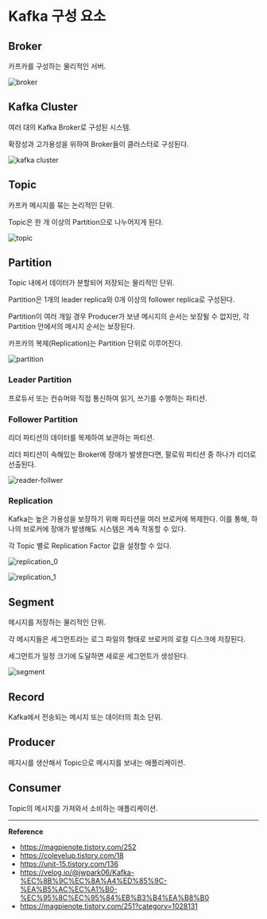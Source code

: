 # Kafka 구성 요소

## Broker
카프카를 구성하는 물리적인 서버.

![broker](https://github.com/user-attachments/assets/6607fcf8-5e3d-4fdb-8c08-620033fb5276)

## Kafka Cluster
여러 대의 Kafka Broker로 구성된 시스템.

확장성과 고가용성을 위하여 Broker들이 클러스터로 구성된다.

![kafka cluster](https://github.com/user-attachments/assets/41fd6c0b-f525-4388-a31b-986a4fc662df)

## Topic
카프카 메시지를 묶는 논리적인 단위.

Topic은 한 개 이상의 Partition으로 나누어지게 된다.

![topic](https://github.com/user-attachments/assets/52e7f0e8-fa52-4cde-b613-064f9ddd66ed)

## Partition
Topic 내에서 데이터가 분할되어 저장되는 물리적인 단위.

Partition은 1개의 leader replica와 0개 이상의 follower replica로 구성된다.

Partition이 여러 개일 경우 Producer가 보낸 메시지의 순서는 보장될 수 없지만, 각 Partition 안에서의 메시지 순서는 보장된다.

카프카의 복제(Replication)는 Partition 단위로 이루어진다.

![partition](https://github.com/user-attachments/assets/a4315f35-ed73-4994-a305-217e3d0d2020)

### Leader Partition
프로듀서 또는 컨슈머와 직접 통신하여 읽기, 쓰기를 수행하는 파티션.

### Follower Partition
리더 파티션의 데이터를 복제하여 보관하는 파티션.

리더 파티션이 속해있는 Broker에 장애가 발생한다면, 팔로워 파티션 중 하나가 리더로 선출된다.

![reader-follwer](https://github.com/user-attachments/assets/d458adac-d329-4a12-a509-a177ce955309)

### Replication
Kafka는 높은 가용성을 보장하기 위해 파티션을 여러 브로커에 복제한다. 이를 통해, 하나의 브로커에 장애가 발생해도 시스템은 계속 작동할 수 있다.

각 Topic 별로 Replication Factor 값을 설정할 수 있다.

![replication_0](https://github.com/user-attachments/assets/2f476e37-5b4e-42cc-a736-d0850337f4f4)

![replication_1](https://github.com/user-attachments/assets/157a9c97-443d-45ec-9a21-cb54ed97ee7f)

## Segment
메시지를 저장하는 물리적인 단위.

각 메시지들은 세그먼트라는 로그 파일의 형태로 브로커의 로컬 디스크에 저장된다.

세그먼트가 일정 크기에 도달하면 새로운 세그먼트가 생성된다.

![segment](https://github.com/user-attachments/assets/a744efe9-0dce-4b0d-af03-a6b5eadf64bd)

## Record
Kafka에서 전송되는 메시지 또는 데이터의 최소 단위.

## Producer
메지시를 생산해서 Topic으로 메시지를 보내는 애플리케이션.

## Consumer
Topic의 메시지를 가져와서 소비하는 애플리케이션.

---
**Reference**<br>
- https://magpienote.tistory.com/252
- https://colevelup.tistory.com/18
- https://unit-15.tistory.com/136
- https://velog.io/@jwpark06/Kafka-%EC%8B%9C%EC%8A%A4%ED%85%9C-%EA%B5%AC%EC%A1%B0-%EC%95%8C%EC%95%84%EB%B3%B4%EA%B8%B0
- https://magpienote.tistory.com/251?category=1028131
